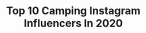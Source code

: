 ---
title: Top 10 Camping Instagram Influencers In 2020
description: >-
  Find top camping Instagram influencers in 2020. Most popular hashtags: #wanderlust #blackforest #ig #thegreatoutdoors.
platform: Instagram
profiles:
  - username: "camping"
    fullname: >-
      Camping™️
    location: ""
    followers: 40468
    engagement: 337
    commentsToLikes: 0.072028
    avatar: "https://scontent-lht6-1.cdninstagram.com/v/t51.2885-19/s320x320/92099033_213611453072693_8532838160055402496_n.jpg?_nc_ht=scontent-lht6-1.cdninstagram.com&_nc_ohc=Urn82tuRYmQAX-R6Rk5&oh=9ae8cf2dda08779fbb708fe8ef63af4e&oe=5EB945EB"
    verified: false
    hashtags: "#nationalpark"
  - username: "familia.x.oficial"
    fullname: >-
      Família X
    location: "Brazil"
    followers: 22753
    engagement: 462
    commentsToLikes: 0.032271
    avatar: "https://scontent-ssn1-1.cdninstagram.com/v/t51.2885-19/s320x320/43292474_586723298448466_7517768630155608064_n.jpg?_nc_ht=scontent-ssn1-1.cdninstagram.com&_nc_ohc=ZreV_4ub3P0AX-vtVrW&oh=b8b9bf030b204485cd16f0e43ad09796&oe=5E9150FA"
    verified: false
    hashtags: "#megaconstrucao, #crise, #fraldadepano, #fraldaecologica"
  - username: "brittlrobertson"
    fullname: >-
      Britt Robertson
    location: "United States"
    followers: 858592
    engagement: 686
    commentsToLikes: 0.003813
    avatar: "https://scontent-amt2-1.cdninstagram.com/v/t51.2885-19/s150x150/47581990_297201174473865_1260698469039865856_n.jpg?_nc_ht=scontent-amt2-1.cdninstagram.com&_nc_ohc=f95zMAJCM8wAX9IuBU-&oh=a093b76ace9e3072be64982555d6bdf9&oe=5EB82EBA"
    verified: true
    hashtags: "#importantthingsishouldbetagging, #butjustwatchthetrailer, #thengoseethemovie, #istillbelieve"
  - username: "emilyyt.wu"
    fullname: >-
      ℰℳ
    location: "Japan"
    followers: 8182
    engagement: 820
    commentsToLikes: 0.014170
    avatar: "https://scontent-lhr8-1.cdninstagram.com/v/t51.2885-19/s320x320/18879523_408937529487201_975708057302466560_a.jpg?_nc_ht=scontent-lhr8-1.cdninstagram.com&_nc_ohc=PkWhyAx7cYoAX-zYX_C&oh=ec2c608a5dde149fb64a37cc15d97dcf&oe=5EB58611"
    verified: false
    hashtags: "#cherishtaiwan, #hikingintaiwan, #hokkaido, #hotspringsnationalpark"
  - username: "derektsl"
    fullname: >-
      Derek Lin 林重鹹
    location: "United States"
    followers: 37868
    engagement: 450
    commentsToLikes: 0.006040
    avatar: "https://scontent-ams4-1.cdninstagram.com/v/t51.2885-19/s320x320/89933077_567718590760214_184248011029741568_n.jpg?_nc_ht=scontent-ams4-1.cdninstagram.com&_nc_ohc=f5OK6yA3ymsAX8XmN_K&oh=1a6596ecf54f57bb53af099b9aef58fe&oe=5EBC265D"
    verified: false
    hashtags: "#lalashan, #malibu, #traveltaiwan, #trunk"
  - username: "rafaelrmmartins"
    fullname: >-
      Rαғαel Mαrтιɴѕ
    location: "Brazil"
    followers: 6171
    engagement: 666
    commentsToLikes: 0.060670
    avatar: "https://scontent-ams4-1.cdninstagram.com/v/t51.2885-19/s320x320/46540494_525288741288271_3965551318805774336_n.jpg?_nc_ht=scontent-ams4-1.cdninstagram.com&_nc_ohc=TNYf7hMI-1sAX-szdFY&oh=6d73e8f9b77b9ca5a333bd94396a7aaa&oe=5EBC0469"
    verified: false
    hashtags: "#picosdefloripa, #valedautopia, #canionsdobrasil, #santaebelacatarina"
  - username: "elligirlfit"
    fullname: >-
      Health & Happiness
    location: "United States"
    followers: 8378
    engagement: 451
    commentsToLikes: 0.030081
    avatar: "https://scontent-ams4-1.cdninstagram.com/v/t51.2885-19/s320x320/87703517_668443757235973_4423861708389351424_n.jpg?_nc_ht=scontent-ams4-1.cdninstagram.com&_nc_ohc=-2pMf4GjaGkAX8odHci&oh=e539079e29345ce6aa503c5020bcc18a&oe=5EAEC64C"
    verified: false
    hashtags: "#bodyconfidence, #weightlosstips, #mondaymorning, #fitquote"
  - username: "jennylauret"
    fullname: >-
      Jennifer Lauret
    location: "France"
    followers: 88722
    engagement: 418
    commentsToLikes: 0.051697
    avatar: "https://scontent-lhr8-1.cdninstagram.com/v/t51.2885-19/s320x320/62465494_424316184789122_7288218034232098816_n.jpg?_nc_ht=scontent-lhr8-1.cdninstagram.com&_nc_ohc=UpUdOcakcxEAX_wcGeo&oh=22835785bf7cfa28a81d11a8280a4412&oe=5EBB0CCD"
    verified: true
    hashtags: "#trampolinepark, #familytime, #laboulette, #terreur"
  - username: "wir3unterwegs"
    fullname: >-
      TRAVEL | FAMILY | VANLIFE
    location: "Germany"
    followers: 11818
    engagement: 812
    commentsToLikes: 0.114053
    avatar: "https://scontent-atl3-1.cdninstagram.com/v/t51.2885-19/s320x320/91272088_573689723493483_5951328219750727680_n.jpg?_nc_ht=scontent-atl3-1.cdninstagram.com&_nc_ohc=lcmJ7QM9VE0AX8N9NUU&oh=62f4f6770662aa317f05e185d637ad7b&oe=5EB90FC8"
    verified: false
    hashtags: "#campinglife, #discovervacations, #topalsacephoto, #stayhome"
  - username: "kate_miles_"
    fullname: >-
      Kate // Sydney, Australia
    location: "Australia"
    followers: 17187
    engagement: 502
    commentsToLikes: 0.088458
    avatar: "https://scontent-lht6-1.cdninstagram.com/v/t51.2885-19/s320x320/13704288_1764579547158793_1213614529_a.jpg?_nc_ht=scontent-lht6-1.cdninstagram.com&_nc_ohc=frbCsst1ujkAX-SW0m3&oh=90dc1ed8ea715c1257d28f1bc5dea83a&oe=5EB93D36"
    verified: false
    hashtags: "#treesofinstagram, #astrophotography, #hikingtheglobe, #earthoutdoors"
---